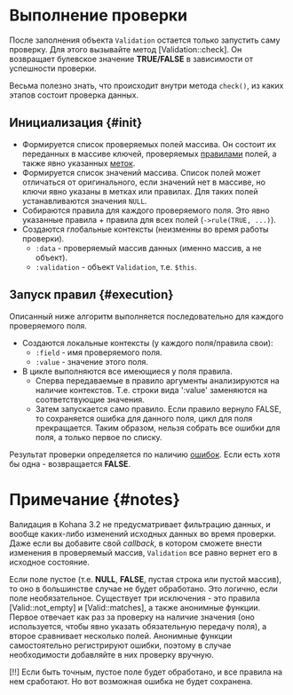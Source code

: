# Выполнение проверки

После заполнения объекта `Validation` остается только запустить саму проверку. Для этого вызывайте метод [Validation::check].
 Он возвращает булевское значение **TRUE/FALSE** в зависимости от успешности проверки.

Весьма полезно знать, что происходит внутри метода `check()`, из каких этапов состоит проверка данных.

## Инициализация {#init}

 * Формируется список проверяемых полей массива. Он состоит их переданных в массиве ключей, проверяемых [правилами](validation/rules) полей,
  а также явно указанных [меток](validation/labels).
 * Формируется список значений массива. Список полей может отличаться от оригинального, если значений нет в массиве, но ключи
  явно указаны в метках или правилах. Для таких полей устанавливаются значения `NULL`.
 * Собираются правила для каждого проверяемого поля. Это явно указанные правила + правила для всех полей (`->rule(TRUE, ...)`).
 * Создаются глобальные контексты (неизменны во время работы проверки).
   * `:data` - проверяемый массив данных (именно массив, а не объект).
   * `:validation` - объект `Validation`, т.е. `$this`.

## Запуск правил {#execution}

Описанный ниже алгоритм выполняется последовательно для каждого проверяемого поля.

 * Создаются локальные контексты (у каждого поля/правила свои):
   * `:field` - имя проверяемого поля.
   * `:value` - значение этого поля.
 * В цикле выполняются все имеющиеся у поля правила.
   * Сперва передаваемые в правило аргументы анализируются на наличие контекстов. Т.е. строки вида ':value' заменяются на
      соответствующие значения.
   * Затем запускается само правило. Если правило вернуло FALSE, то сохраняется ошибка для данного поля, цикл для поля
     прекращается. Таким образом, нельзя собрать все ошибки для поля, а только первое по списку.

Результат проверки определяется по наличию [ошибок](validation/errors). Если есть хотя бы одна - возвращается **FALSE**.

# Примечание {#notes}

Валидация в Kohana 3.2 не предусматривает фильтрацию данных, и вообще каких-либо изменений исходных данных во время проверки.
 Даже если вы добавите свой *callback*, в котором сможете внести изменения в проверяемый массив, `Validation` все равно вернет
 его в исходное состояние.

Если поле пустое (т.е. **NULL**, **FALSE**, пустая строка или пустой массив), то оно в большинстве случае не будет обработано.
 Это логично, если поле необязательное. Существует три исключения - это правила [Valid::not_empty] и [Valid::matches],
 а также анонимные функции. Первое отвечает как раз за проверку на наличие значения (оно используется, чтобы явно указать
 обязательную передачу поля), а второе сравнивает несколько полей. Анонимные функции самостоятельно регистрируют ошибки,
 поэтому в случае необходимости добавляйте в них проверку вручную.

[!!] Если быть точным, пустое поле будет обработано, и все правила на нем сработают. Но вот возможная ошибка не будет сохранена.
